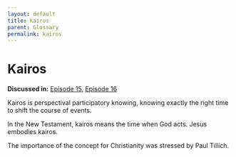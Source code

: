 ```yaml
---
layout: default
title: Kairos
parent: Glossary
permalink: kairos
---
```


# Kairos

**Discussed in:** [Episode 15](/episodes/15), [Episode 16](/episodes/16)

Kairos is perspectival participatory knowing, knowing exactly the right time to shift the course of events.

In the New Testament, kairos means the time when God acts. Jesus embodies kairos.

The importance of the concept for Christianity was stressed by Paul Tillich. 